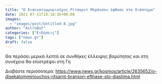 ```yaml
---
title: "Ο δισεκατομμυριούχος Ρίτσαρντ Μπράνσον έφθασε στο διάστημα"
date: 2021-07-11T18:18:35+00:00
images:
  - "images/post/Untitled-8.jpg"
author: "AstroBot"
categories: ["Ειδήσεις"]
tags: ["news.gr"]
draft: false
---
```


Θα περάσει μερικά λεπτά σε συνθήκες έλλειψης βαρύτητας και στη συνέχεια θα επιστρέψει στη Γη  

Διαβάστε περισσότερα: https://www.news.gr/kosmos/article/2635652/o-disekatommiriouchos-ritsarnt-branson-efthase-sto-diastima.html
